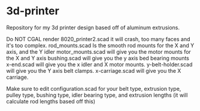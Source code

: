 3d-printer
==========

Repository for my 3d printer design based off of aluminum extrusions.

Do NOT CGAL render 8020_printer2.scad it will crash, too many faces and it's too complex.
rod_mounts.scad Is the smooth rod mounts for the X and Y axis, and the Y idler
motor_mounts.scad will give you the motor mounts for the X and Y axis
bushing.scad will give you the y axis bed bearing mounts
x-end.scad will give you the x idler and X motor mounts.
y-belt-holder.scad will give you the Y axis belt clamps.
x-carriage.scad will give you the X carriage.

Make sure to edit configuration.scad for your belt type, extrusion type, pulley type, bushing type, idler bearing type, and extrusion lengths (it will calculate rod lengths based off this)
